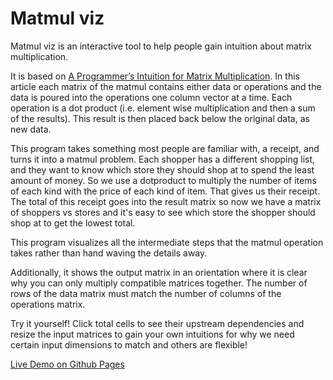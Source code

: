 # Matmul viz
Matmul viz is an interactive tool to help people gain intuition about matrix multiplication.

It is based on [A Programmer’s Intuition for Matrix Multiplication](https://betterexplained.com/articles/matrix-multiplication/). In this article each matrix of the matmul contains either data or operations and the data is poured into the operations one column vector at a time. Each operation is a dot product (i.e. element wise multiplication and then a sum of the results). This result is then placed back below the original data, as new data.

This program takes something most people are familiar with, a receipt, and turns it into a matmul problem. Each shopper has a different shopping list, and they want to know which store they should shop at to spend the least amount of money. So we use a dotproduct to multiply the number of items of each kind with the price of each kind of item. That gives us their receipt. The total of this receipt goes into the result matrix so now we have a matrix of shoppers vs stores and it's easy to see which store the shopper should shop at to get the lowest total.

This program visualizes all the intermediate steps that the matmul operation takes rather than hand waving the details away.

Additionally, it shows the output matrix in an orientation where it is clear why you can only multiply compatible matrices together. The number of rows of the data matrix must match the number of columns of the operations matrix.

Try it yourself! Click total cells to see their upstream dependencies and resize the input matrices to gain your own intuitions for why we need certain input dimensions to match and others are flexible!

[Live Demo on Github Pages]("https://evanburnette.github.io/matmul_viz")
